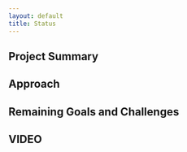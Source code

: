 ```yaml
---
layout: default
title: Status
---
```


## Project Summary

## Approach

## Remaining Goals and Challenges


## VIDEO

